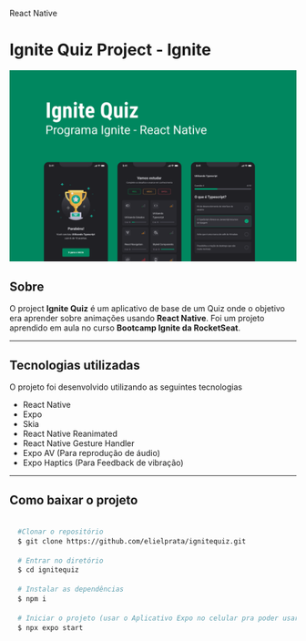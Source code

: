 React Native

# **Ignite Quiz Project - Ignite**

![Capa, Project presentation image](/Images.README/Capa.png)

## Sobre

O project **Ignite Quiz** é um aplicativo de base de um Quiz onde o objetivo era aprender sobre animações usando **React Native**. Foi um projeto aprendido em aula no curso **Bootcamp Ignite da RocketSeat**.

---

## Tecnologias utilizadas

O projeto foi desenvolvido utilizando as seguintes tecnologias

- React Native
- Expo
- Skia
- React Native Reanimated
- React Native Gesture Handler
- Expo AV (Para reprodução de áudio)
- Expo Haptics (Para Feedback de vibração)

---

## Como baixar o projeto

```bash

  #Clonar o repositório
  $ git clone https://github.com/elielprata/ignitequiz.git

  # Entrar no diretório
  $ cd ignitequiz

  # Instalar as dependências
  $ npm i

  # Iniciar o projeto (usar o Aplicativo Expo no celular pra poder usar)
  $ npx expo start

```
